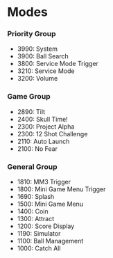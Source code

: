 # Modes

### Priority Group

* 3990: System
* 3900: Ball Search
* 3800: Service Mode Trigger
* 3210: Service Mode
* 3200: Volume

### Game Group

* 2890: Tilt
* 2400: Skull Time!
* 2300: Project Alpha
* 2300: 12 Shot Challenge
* 2110: Auto Launch
* 2100: No Fear

### General Group

* 1810: MM3 Trigger
* 1800: Mini Game Menu Trigger
* 1690: Splash
* 1500: Mini Game Menu
* 1400: Coin
* 1300: Attract
* 1200: Score Display
* 1190: Simulator
* 1100: Ball Management
* 1000: Catch All

